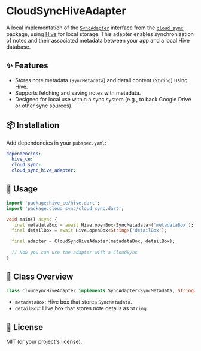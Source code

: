 # CloudSyncHiveAdapter

A local implementation of the [`SyncAdapter`](https://pub.dev/documentation/cloud_sync/latest/cloud_sync/SyncAdapter-class.html) interface from the [`cloud_sync`](https://pub.dev/packages/cloud_sync) package, using [Hive](https://pub.dev/packages/hive_ce) for local storage. This adapter enables synchronization of notes and their associated metadata between your app and a local Hive database.

## ✨ Features

- Stores note metadata (`SyncMetadata`) and detail content (`String`) using Hive.
- Supports fetching and saving notes with metadata.
- Designed for local use within a sync system (e.g., to back Google Drive or other sync sources).

## 📦 Installation

Add dependencies in your `pubspec.yaml`:

```yaml
dependencies:
  hive_ce:
  cloud_sync:
  cloud_sync_hive_adapter:
```

## 🚀 Usage

```dart
import 'package:hive_ce/hive.dart';
import 'package:cloud_sync/cloud_sync.dart';

void main() async {
  final metadataBox = await Hive.openBox<SyncMetadata>('metadataBox');
  final detailBox = await Hive.openBox<String>('detailBox');

  final adapter = CloudSyncHiveAdapter(metadataBox, detailBox);
  
  // Now you can use the adapter with a CloudSync
}
```

## 📁 Class Overview

```dart
class CloudSyncHiveAdapter implements SyncAdapter<SyncMetadata, String>
```

- `metadataBox`: Hive box that stores `SyncMetadata`.
- `detailBox`: Hive box that stores note details as `String`.

## 📄 License

MIT (or your project's license).
